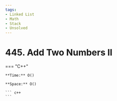```yaml
---
tags:
- Linked List
- Math
- Stack
- Unsolved
---
```



# 445. Add Two Numbers II

=== "C++"

    **Time:** O()

    **Space:** O()

    ``` c++
    ```